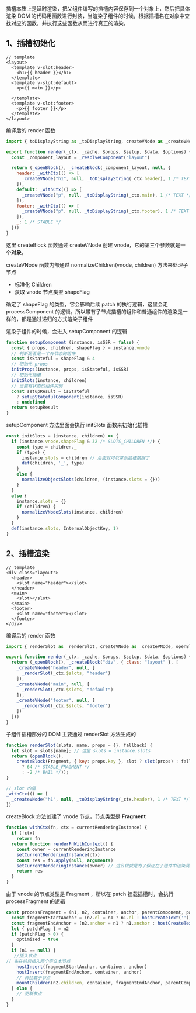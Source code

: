 插槽本质上是延时渲染，把父组件编写的插槽内容保存到一个对象上，然后把具体渲染 DOM 的代码用函数进行封装，当渲染子组件的时候，根据插槽名在对象中查找对应的函数，并执行这些函数从而进行真正的渲染。

## 1、**插槽初始化**

```vue
// template
<layout>
  <template v-slot:header>
    <h1>{{ header }}</h1>
  </template>
  <template v-slot:default>
    <p>{{ main }}</p>
    
  </template>
  <template v-slot:footer>
    <p>{{ footer }}</p>
  </template>
</layout>  
```

编译后的 render 函数

```javascript
import { toDisplayString as _toDisplayString, createVNode as _createVNode, resolveComponent as _resolveComponent, withCtx as _withCtx, openBlock as _openBlock, createBlock as _createBlock } from "vue"

export function render(_ctx, _cache, $props, $setup, $data, $options) {
  const _component_layout = _resolveComponent("layout")

  return (_openBlock(), _createBlock(_component_layout, null, {
    header: _withCtx(() => [
      _createVNode("h1", null, _toDisplayString(_ctx.header), 1 /* TEXT */)
    ]),
    default: _withCtx(() => [
      _createVNode("p", null, _toDisplayString(_ctx.main), 1 /* TEXT */)
    ]),
    footer: _withCtx(() => [
      _createVNode("p", null, _toDisplayString(_ctx.footer), 1 /* TEXT */)
    ]),
    _: 1 /* STABLE */
  }))
}
```

这里 createBlock 函数通过 createVNode 创建 vnode，它的第三个参数就是一个**对象**。

createVNode 函数内部通过 normalizeChildren(vnode, children) 方法来处理子节点

- 标准化 Children
- 获取 vnode 节点类型 shapeFlag

确定了 shapeFlag 的类型，它会影响后续 patch 的执行逻辑，这里会走 processComponent 的逻辑。所以带有子节点插槽的组件和普通组件的渲染是一样的，都是通过递归的方式渲染子组件

渲染子组件的时候，会进入 setupComponent 的逻辑

```javascript
function setupComponent (instance, isSSR = false) {
  const { props, children, shapeFlag } = instance.vnode
  // 判断是否是一个有状态的组件
  const isStateful = shapeFlag & 4
  // 初始化 props
  initProps(instance, props, isStateful, isSSR)
  // 初始化插槽
  initSlots(instance, children)
  // 设置有状态的组件实例
  const setupResult = isStateful
    ? setupStatefulComponent(instance, isSSR)
    : undefined
  return setupResult
}
```

setupComponent 方法里面会执行 initSlots 函数来初始化插槽

```javascript
const initSlots = (instance, children) => {
  if (instance.vnode.shapeFlag & 32 /* SLOTS_CHILDREN */) {
    const type = children._
    if (type) {
      instance.slots = children // 后面就可以拿到插槽数据了
      def(children, '_', type)
    }
    else {
      normalizeObjectSlots(children, (instance.slots = {}))
    }
  }
  else {
    instance.slots = {}
    if (children) {
      normalizeVNodeSlots(instance, children)
    }
  }
  def(instance.slots, InternalObjectKey, 1)
}
```

## 2、插槽渲染

```vue
// template
<div class="layout">
  <header>
    <slot name="header"></slot>
  </header>
  <main>
    <slot></slot>
  </main>
  <footer>
    <slot name="footer"></slot>
  </footer>
</div>
```

编译后的 render 函数

```javascript
import { renderSlot as _renderSlot, createVNode as _createVNode, openBlock as _openBlock, createBlock as _createBlock } from "vue"

export function render(_ctx, _cache, $props, $setup, $data, $options) {
  return (_openBlock(), _createBlock("div", { class: "layout" }, [
    _createVNode("header", null, [
      _renderSlot(_ctx.$slots, "header")
    ]),
    _createVNode("main", null, [
      _renderSlot(_ctx.$slots, "default")
    ]),
    _createVNode("footer", null, [
      _renderSlot(_ctx.$slots, "footer")
    ])
  ]))
}
```

子组件插槽部分的 DOM 主要通过 renderSlot 方法生成的

```javascript
function renderSlot(slots, name, props = {}, fallback) {
  let slot = slots[name]; // 这里 slots = instance.slots
  return (openBlock(),
    createBlock(Fragment, { key: props.key }, slot ? slot(props) : fallback ? fallback() : [], slots._ === 1 /* STABLE */
      ? 64 /* STABLE_FRAGMENT */
      : -2 /* BAIL */));
}

// slot 的值
_withCtx(() => [
  _createVNode("h1", null, _toDisplayString(_ctx.header), 1 /* TEXT */)
])
```

createBlock 方法创建了 vnode 节点，节点类型是 **Fragment**

```javascript
function withCtx(fn, ctx = currentRenderingInstance) {
  if (!ctx)
    return fn
  return function renderFnWithContext() {
    const owner = currentRenderingInstance
    setCurrentRenderingInstance(ctx)
    const res = fn.apply(null, arguments)
    setCurrentRenderingInstance(owner) // 这么做就是为了保证在子组件中渲染具体插槽内容时，它的渲染组件实例是父组件实例，这样也就保证它的数据作用域也是父组件的了。
    return res
  }
}
```

由于 vnode 的节点类型是 Fragment ，所以在 patch 挂载插槽时，会执行 processFragment 的逻辑

```javascript
const processFragment = (n1, n2, container, anchor, parentComponent, parentSuspense, isSVG, optimized) => {
  const fragmentStartAnchor = (n2.el = n1 ? n1.el : hostCreateText(''))
  const fragmentEndAnchor = (n2.anchor = n1 ? n1.anchor : hostCreateText(''))
  let { patchFlag } = n2
  if (patchFlag > 0) {
    optimized = true
  }
  if (n1 == null) {
   //插入节点
// 先在前后插入两个空文本节点
    hostInsert(fragmentStartAnchor, container, anchor)
    hostInsert(fragmentEndAnchor, container, anchor)
    // 再挂载子节点
    mountChildren(n2.children, container, fragmentEndAnchor, parentComponent, parentSuspense, isSVG, optimized)
  } else {
    // 更新节点
  }
}
```

